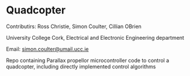 Quadcopter
==========
Contributirs: Ross Christie, Simon Coulter, Cillian OBrien

University College Cork, Electrical and Electronic Engineering department

Email: simon.coulter@umail.ucc.ie



Repo containing Parallax propellor microcontroller code to control a quadcopter, including directly implemented control algorithms
